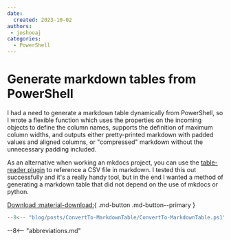 ```yaml
---
date:
  created: 2023-10-02
authors:
 - joshooaj
categories:
  - PowerShell
---
```


# Generate markdown tables from PowerShell

I had a need to generate a markdown table dynamically from PowerShell, so I wrote a flexible function which uses the
properties on the incoming objects to define the column names, supports the definition of maximum column widths, and
outputs either pretty-printed markdown with padded values and aligned columns, or "compressed" markdown without the
unnecessary padding included.

<!-- more -->

As an alternative when working an mkdocs project, you can use the [table-reader plugin](https://pypi.org/project/mkdocs-table-reader-plugin/)
to reference a CSV file in markdown. I tested this out successfully and it's a really handy tool, but in the end I wanted
a method of generating a markdown table that did not depend on the use of mkdocs or python.

[Download :material-download:](ConvertTo-MarkdownTable.ps1){ .md-button .md-button--primary }

```powershell linenums="1"
--8<-- "blog/posts/ConvertTo-MarkdownTable/ConvertTo-MarkdownTable.ps1"
```

--8<-- "abbreviations.md"
